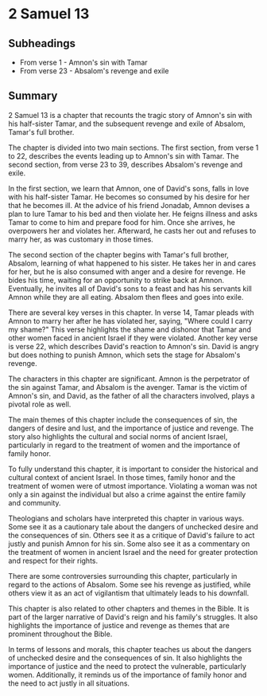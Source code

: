 # 2 Samuel 13

## Subheadings

* From verse 1 - Amnon's sin with Tamar
* From verse 23 - Absalom's revenge and exile

## Summary

2 Samuel 13 is a chapter that recounts the tragic story of Amnon's sin with his half-sister Tamar, and the subsequent revenge and exile of Absalom, Tamar's full brother.

The chapter is divided into two main sections. The first section, from verse 1 to 22, describes the events leading up to Amnon's sin with Tamar. The second section, from verse 23 to 39, describes Absalom's revenge and exile.

In the first section, we learn that Amnon, one of David's sons, falls in love with his half-sister Tamar. He becomes so consumed by his desire for her that he becomes ill. At the advice of his friend Jonadab, Amnon devises a plan to lure Tamar to his bed and then violate her. He feigns illness and asks Tamar to come to him and prepare food for him. Once she arrives, he overpowers her and violates her. Afterward, he casts her out and refuses to marry her, as was customary in those times.

The second section of the chapter begins with Tamar's full brother, Absalom, learning of what happened to his sister. He takes her in and cares for her, but he is also consumed with anger and a desire for revenge. He bides his time, waiting for an opportunity to strike back at Amnon. Eventually, he invites all of David's sons to a feast and has his servants kill Amnon while they are all eating. Absalom then flees and goes into exile.

There are several key verses in this chapter. In verse 14, Tamar pleads with Amnon to marry her after he has violated her, saying, "Where could I carry my shame?" This verse highlights the shame and dishonor that Tamar and other women faced in ancient Israel if they were violated. Another key verse is verse 22, which describes David's reaction to Amnon's sin. David is angry but does nothing to punish Amnon, which sets the stage for Absalom's revenge.

The characters in this chapter are significant. Amnon is the perpetrator of the sin against Tamar, and Absalom is the avenger. Tamar is the victim of Amnon's sin, and David, as the father of all the characters involved, plays a pivotal role as well.

The main themes of this chapter include the consequences of sin, the dangers of desire and lust, and the importance of justice and revenge. The story also highlights the cultural and social norms of ancient Israel, particularly in regard to the treatment of women and the importance of family honor.

To fully understand this chapter, it is important to consider the historical and cultural context of ancient Israel. In those times, family honor and the treatment of women were of utmost importance. Violating a woman was not only a sin against the individual but also a crime against the entire family and community.

Theologians and scholars have interpreted this chapter in various ways. Some see it as a cautionary tale about the dangers of unchecked desire and the consequences of sin. Others see it as a critique of David's failure to act justly and punish Amnon for his sin. Some also see it as a commentary on the treatment of women in ancient Israel and the need for greater protection and respect for their rights.

There are some controversies surrounding this chapter, particularly in regard to the actions of Absalom. Some see his revenge as justified, while others view it as an act of vigilantism that ultimately leads to his downfall.

This chapter is also related to other chapters and themes in the Bible. It is part of the larger narrative of David's reign and his family's struggles. It also highlights the importance of justice and revenge as themes that are prominent throughout the Bible.

In terms of lessons and morals, this chapter teaches us about the dangers of unchecked desire and the consequences of sin. It also highlights the importance of justice and the need to protect the vulnerable, particularly women. Additionally, it reminds us of the importance of family honor and the need to act justly in all situations.
